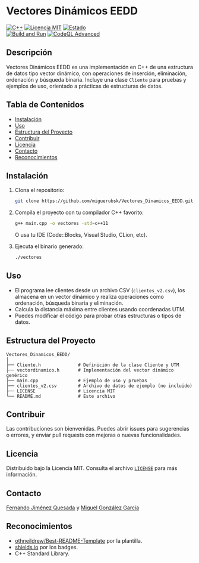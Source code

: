# Vectores Dinámicos EEDD

[![C++](https://img.shields.io/badge/language-C++-blue.svg)](https://cppreference.com/)
[![Licencia MIT](https://img.shields.io/badge/license-MIT-green.svg)](https://github.com/miguerubsk/Vectores_Dinamicos_EEDD/blob/master/LICENSE.md)
[![Estado](https://img.shields.io/badge/status-active-brightgreen.svg)]()
<br>
[![Build and Run](https://github.com/miguerubsk/Vectores_Dinamicos_EEDD/actions/workflows/c-cpp.yml/badge.svg)](https://github.com/miguerubsk/Vectores_Dinamicos_EEDD/actions/workflows/c-cpp.yml)
[![CodeQL Advanced](https://github.com/miguerubsk/Vectores_Dinamicos_EEDD/actions/workflows/codeql.yml/badge.svg)](https://github.com/miguerubsk/Vectores_Dinamicos_EEDD/actions/workflows/codeql.yml)

## Descripción

Vectores Dinámicos EEDD es una implementación en C++ de una estructura de datos tipo vector dinámico, con operaciones de inserción, eliminación, ordenación y búsqueda binaria. Incluye una clase `Cliente` para pruebas y ejemplos de uso, orientado a prácticas de estructuras de datos.

## Tabla de Contenidos

- [Instalación](#instalación)
- [Uso](#uso)
- [Estructura del Proyecto](#estructura-del-proyecto)
- [Contribuir](#contribuir)
- [Licencia](#licencia)
- [Contacto](#contacto)
- [Reconocimientos](#reconocimientos)

## Instalación

1. Clona el repositorio:
	```sh
	git clone https://github.com/miguerubsk/Vectores_Dinamicos_EEDD.git
	```
2. Compila el proyecto con tu compilador C++ favorito:
	```sh
	g++ main.cpp -o vectores -std=c++11
	```
	O usa tu IDE (Code::Blocks, Visual Studio, CLion, etc).

3. Ejecuta el binario generado:
	```sh
	./vectores
	```

## Uso

- El programa lee clientes desde un archivo CSV (`clientes_v2.csv`), los almacena en un vector dinámico y realiza operaciones como ordenación, búsqueda binaria y eliminación.
- Calcula la distancia máxima entre clientes usando coordenadas UTM.
- Puedes modificar el código para probar otras estructuras o tipos de datos.

## Estructura del Proyecto

```
Vectores_Dinamicos_EEDD/
│
├── Cliente.h              # Definición de la clase Cliente y UTM
├── vectordinamico.h       # Implementación del vector dinámico genérico
├── main.cpp               # Ejemplo de uso y pruebas
├── clientes_v2.csv        # Archivo de datos de ejemplo (no incluido)
├── LICENSE                # Licencia MIT
└── README.md              # Este archivo
```

## Contribuir

Las contribuciones son bienvenidas. Puedes abrir issues para sugerencias o errores, y enviar pull requests con mejoras o nuevas funcionalidades.

## Licencia

Distribuido bajo la Licencia MIT. Consulta el archivo [`LICENSE`](https://github.com/miguerubsk/Vectores_Dinamicos_EEDD/blob/master/LICENSE.md) para más información.

## Contacto

[Fernando Jiménez Quesada](https://github.com/ferazules1998) y [Miguel González García](https://github.com/miguerubsk)

## Reconocimientos

- [othneildrew/Best-README-Template](https://github.com/othneildrew/Best-README-Template) por la plantilla.
- [shields.io](https://shields.io/) por los badges.
- C++ Standard Library.
